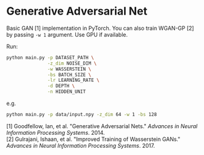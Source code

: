 # Generative Adversarial Net
Basic GAN [1] implementation in PyTorch. You can also train WGAN-GP [2] by passing `-w 1` argument. Use GPU if available.

Run:
```bash
python main.py -p DATASET_PATH \
               -z_dim NOISE_DIM \
               -w WASSERSTEIN \
               -bs BATCH_SIZE \
               -lr LEARNING_RATE \
               -d DEPTH \
               -n HIDDEN_UNIT
```
e.g.
```bash
python main.py -p data/input.npy -z_dim 64 -w 1 -bs 128
```

[1] Goodfellow, Ian, et al. "Generative Adversarial Nets." *Advances in Neural Information Processing Systems*. 2014.  
[2] Gulrajani, Ishaan, et al. "Improved Training of Wasserstein GANs." *Advances in Neural Information Processing Systems*. 2017.